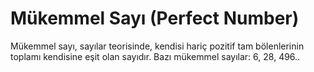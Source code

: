# Mükemmel Sayı (Perfect Number)
 
Mükemmel sayı, sayılar teorisinde, kendisi hariç pozitif tam bölenlerinin toplamı kendisine eşit olan sayıdır.
Bazı mükemmel sayılar: 6, 28, 496..